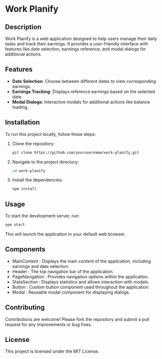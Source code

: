 # Work Planify

## Description
Work Planify is a web application designed to help users manage their daily tasks and track their earnings. It provides a user-friendly interface with features like date selection, earnings reference, and modal dialogs for additional actions.

## Features
- **Date Selection**: Choose between different dates to view corresponding earnings.
- **Earnings Tracking**: Displays reference earnings based on the selected date.
- **Modal Dialogs**: Interactive modals for additional actions like balance loading.

## Installation
To run this project locally, follow these steps:

1. Clone the repository:
   ```bash
   git clone https://github.com/yourusername/work-planify.git
2. Navigate to the project directory:
   ```bash
   cd work-planify
    ```
3. Install the dependencies:
   ```bash
   npm install
    ```
## Usage
To start the development server, run:

```bash
npm start
 ```

This will launch the application in your default web browser.

## Components
- MainContent : Displays the main content of the application, including earnings and date selection.
- Header : The top navigation bar of the application.
- PageNavigation : Provides navigation options within the application.
- StatsSection : Displays statistics and allows interaction with modals.
- Button : Custom button component used throughout the application.
- Modal : Reusable modal component for displaying dialogs.
## Contributing
Contributions are welcome! Please fork the repository and submit a pull request for any improvements or bug fixes.

## License
This project is licensed under the MIT License.